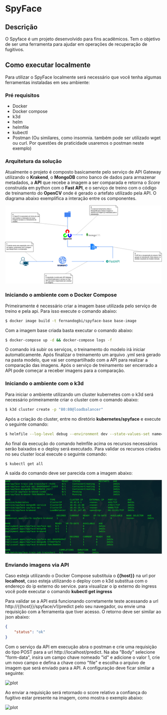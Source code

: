 # SpyFace

## Descrição

O Spyface é um projeto desenvolvido para fins acadêmicos. Tem o objetivo de ser uma ferramenta para ajudar em operações de recuperação de fugitivos.

## Como executar localmente

Para utilizar o SpyFace localmente será necessário que você tenha algumas ferramentas instaladas em seu ambiente:

### Pré requisitos

* Docker
* Docker compose
* k3d
* helm
* helmfile
* kubectl
* Postman (Ou similares, como insomnia. também pode ser utilizado wget ou curl. Por questões de praticidade usaremos o postman neste exemplo)

### Arquitetura da solução

Atualmente o projeto é composto basicamente pelo serviço de API Gateway utilizando o **Krakend**, o **MongoDB** como banco de dados para armazenar metadados, a **API** que recebe a imagem a ser comparada e retorna o *Score* construida em python com o **Fast API**, e o serviço de treino com o código de treinamento do **OpenCV** onde é gerado o artefato utilizado pela API. O diagrama abaixo exemplifica a interação entre os componentes.

![plot](./doc/diagram.png)

### Iniciando o ambiente com o Docker Compose

Primeiramente é necessário criar a imagem base utilizada pelo serviço de treino e pela api. Para isso execute o comando abaixo:

```sh
$ docker image build -t fernandogbi/spyface-base base-image
```

Com a imagem base criada basta executar o comando abaixo:

```sh
$ docker-compose up -d && docker-compose logs -f
```

O comando irá subir os serviços, o treinamento do modelo irá iniciar automaticamente. Após finalizar o treinamento um arquivo .yml será gerado na pasta modelo, que vai ser compartilhado com a API para realizar a comparação das imagens. Após o serviço de treinamento ser encerrado a API pode começar a receber imagens para a comparação.

### Iniciando o ambiente com o k3d

Para iniciar o ambiente utilizando um cluster kubernetes com o k3d será necessário primeiramente criar o cluster com o comando abaixo:

```sh
$ k3d cluster create -p "80:80@loadbalancer"
```

Após a criação do cluster, entre no diretório **kubernetes/spyface** e execute o seguinte comando:

```sh
$ helmfile --log-level debug --environment dev --state-values-set name=spyface sync
```

Ao final da execução do comando helmfile acima os recursos necessários serão baixados e o deploy será executado. Para validar os recursos criados no seu cluster local execute o seguinte comando:

```sh
$ kubectl get all
```

A saída do comando deve ser parecida com a imagem abaixo:

![plot](./doc/kubectl-get-all.png)

### Enviando imagens via API

Caso esteja utilizando o Docker Compose substituia o **{{host}}** na url por **localhost**, caso esteja utilizando o deploy com o k3d substitua com o endereço do ip externo do service. para visualizar o ip externo do ingress você pode executar o comando **kubectl get ingress**

Para validar se a API está funcionando corretamente teste acessando a url http://{{host}}/spyface/v1/predict pelo seu navegador, ou envie uma requisição com a ferramenta que tiver acesso. O retorno deve ser similar ao json abaixo:

```json
{
    "status": "ok"
}
```

Com o serviço da API em execução abra o postman e crie uma requisição do tipo POST para a url http://localhost/predict. Na aba "Body" selecione "form-data", insira um campo chave nomeado "id" e adicione o valor 1, crie um novo campo e defina a chave como "file" e escolha o arquivo de imagem que será enviado para a API. A configuração deve ficar similar a seguinte:

![plot](./doc/postman.png)

Ao enviar a requisição será retornado o score relativo a confiança do fugitivo estar presente na imagem, como mostra o exemplo abaixo:

![plot](./doc/predict.png)
